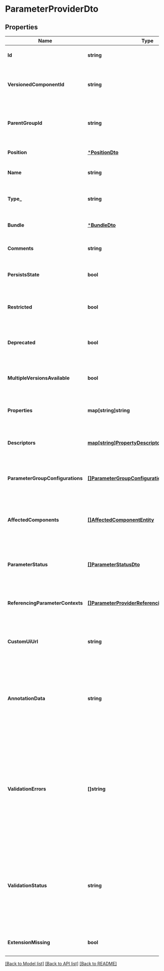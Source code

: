# ParameterProviderDto

## Properties
Name | Type | Description | Notes
------------ | ------------- | ------------- | -------------
**Id** | **string** | The id of the component. | [optional] [default to null]
**VersionedComponentId** | **string** | The ID of the corresponding component that is under version control | [optional] [default to null]
**ParentGroupId** | **string** | The id of parent process group of this component if applicable. | [optional] [default to null]
**Position** | [***PositionDto**](PositionDTO.md) |  | [optional] [default to null]
**Name** | **string** | The name of the parameter provider. | [optional] [default to null]
**Type_** | **string** | The fully qualified type of the parameter provider. | [optional] [default to null]
**Bundle** | [***BundleDto**](BundleDTO.md) |  | [optional] [default to null]
**Comments** | **string** | The comments of the parameter provider. | [optional] [default to null]
**PersistsState** | **bool** | Whether the parameter provider persists state. | [optional] [default to null]
**Restricted** | **bool** | Whether the parameter provider requires elevated privileges. | [optional] [default to null]
**Deprecated** | **bool** | Whether the parameter provider has been deprecated. | [optional] [default to null]
**MultipleVersionsAvailable** | **bool** | Whether the parameter provider has multiple versions available. | [optional] [default to null]
**Properties** | **map[string]string** | The properties of the parameter provider. | [optional] [default to null]
**Descriptors** | [**map[string]PropertyDescriptorDto**](PropertyDescriptorDTO.md) | The descriptors for the parameter providers properties. | [optional] [default to null]
**ParameterGroupConfigurations** | [**[]ParameterGroupConfigurationEntity**](ParameterGroupConfigurationEntity.md) | Configuration for any fetched parameter groups. | [optional] [default to null]
**AffectedComponents** | [**[]AffectedComponentEntity**](AffectedComponentEntity.md) | The set of all components in the flow that are referencing Parameters provided by this provider | [optional] [default to null]
**ParameterStatus** | [**[]ParameterStatusDto**](ParameterStatusDTO.md) | The status of all provided parameters for this parameter provider | [optional] [default to null]
**ReferencingParameterContexts** | [**[]ParameterProviderReferencingComponentEntity**](ParameterProviderReferencingComponentEntity.md) | The Parameter Contexts that reference this Parameter Provider | [optional] [default to null]
**CustomUiUrl** | **string** | The URL for the custom configuration UI for the parameter provider. | [optional] [default to null]
**AnnotationData** | **string** | The annotation data for the parameter provider. This is how the custom UI relays configuration to the parameter provider. | [optional] [default to null]
**ValidationErrors** | **[]string** | Gets the validation errors from the parameter provider. These validation errors represent the problems with the parameter provider that must be resolved before it can be scheduled to run. | [optional] [default to null]
**ValidationStatus** | **string** | Indicates whether the Parameter Provider is valid, invalid, or still in the process of validating (i.e., it is unknown whether or not the Parameter Provider is valid) | [optional] [default to null]
**ExtensionMissing** | **bool** | Whether the underlying extension is missing. | [optional] [default to null]

[[Back to Model list]](../README.md#documentation-for-models) [[Back to API list]](../README.md#documentation-for-api-endpoints) [[Back to README]](../README.md)

